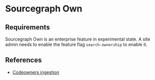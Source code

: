 # Sourcegraph Own

## Requirements

Sourcegraph Own is an enterprise feature in experimental state. 
A site admin needs to enable the feature flag `search-ownership` to enable it.

## References

- [Codeowners ingestion](codeowners_ingestion.md)